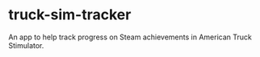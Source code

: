 # truck-sim-tracker
An app to help track progress on Steam achievements in American Truck Stimulator.
